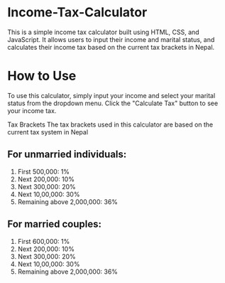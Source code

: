 # Income-Tax-Calculator

This is a simple income tax calculator built using HTML, CSS, and JavaScript. It allows users to input their income and marital status, and calculates their income tax based on the current tax brackets in Nepal.

# How to Use
To use this calculator, simply input your income and select your marital status from the dropdown menu. Click the "Calculate Tax" button to see your income tax.

Tax Brackets
The tax brackets used in this calculator are based on the current tax system in Nepal

## For unmarried individuals:

1. First 500,000: 1%
2. Next 200,000: 10%
3. Next 300,000: 20%
4. Next 10,00,000: 30%
5. Remaining above 2,000,000: 36%

## For married couples:

1. First 600,000: 1%
2. Next 200,000: 10%
3. Next 300,000: 20%
4. Next 10,00,000: 30%
5. Remaining above 2,000,000: 36%
